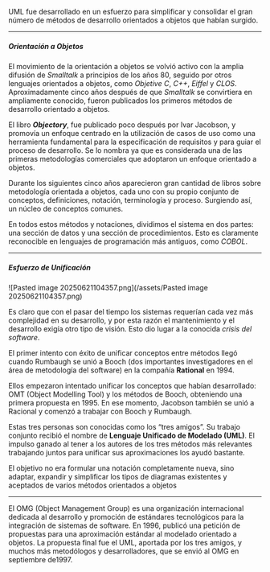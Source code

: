 UML fue desarrollado en un esfuerzo para simplificar y consolidar el gran número de métodos de desarrollo orientados a objetos que habían surgido.
****
##### **Orientación a Objetos**
El movimiento de la orientación a objetos se volvió activo con la amplia difusión de *Smalltalk* a principios de los años 80, seguido por otros lenguajes orientados a objetos, como *Objetive C*, *C++*, *Eiffel* y *CLOS*.
Aproximadamente cinco años después de que *Smalltalk* se convirtiera en ampliamente conocido, fueron publicados los primeros métodos de desarrollo orientado a objetos.

El libro ***Objectory***, fue publicado poco después por Ivar Jacobson, y promovía un enfoque centrado en la utilización de casos de uso como una herramienta fundamental para la especificación de requisitos y para guiar el proceso de desarrollo. Se lo nombra ya que es considerada una de las primeras metodologías comerciales que adoptaron un enfoque orientado a objetos.

Durante los siguientes cinco años aparecieron gran cantidad de libros sobre metodología orientada a objetos, cada uno con su propio conjunto de conceptos, definiciones, notación, terminología y proceso. Surgiendo así, un núcleo de conceptos comunes.

En todos estos métodos y notaciones, dividimos el sistema en dos partes: una sección de datos y una sección de procedimientos. Esto es claramente reconocible en lenguajes de programación más antiguos, como *COBOL*.
****
##### **Esfuerzo de Unificación**

![Pasted image 20250621104357.png](/assets/Pasted image 20250621104357.png)

Es claro que con el pasar del tiempo los sistemas requerían cada vez más complejidad en su desarrollo, y por esta razón el mantenimiento y el desarrollo exigía otro tipo de visión. Esto dio lugar a la conocida *crisis del software*.

El primer intento con éxito de unificar conceptos entre métodos llegó cuando Rumbaugh se unió a Booch (dos importantes investigadores en el área de metodología del software) en la compañía **Rational** en 1994.

Ellos empezaron intentado unificar los conceptos que habían desarrollado: OMT (Object Modelling Tool) y los métodos de Booch, obteniendo una primera propuesta en 1995. En ese momento, Jacobson también se unió a Racional y comenzó a trabajar con Booch y Rumbaugh.

Estas tres personas son conocidas como los “tres amigos”. Su trabajo conjunto recibió el nombre de **Lenguaje Unificado de Modelado (UML)**. 
El impulso ganado al tener a los autores de los tres métodos más relevantes trabajando juntos para unificar sus aproximaciones los ayudó bastante.

El objetivo no era formular una notación completamente nueva, sino adaptar, expandir y simplificar los tipos de diagramas existentes y aceptados de varios métodos orientados a objetos
****
El OMG (Object Management Group) es una organización internacional dedicada al desarrollo y promoción de estándares tecnológicos para la integración de sistemas de software. En 1996, publicó una petición de propuestas para una aproximación estándar al modelado orientado a objetos. La propuesta final fue el UML, aportada por los tres amigos, y muchos más metodólogos y desarrolladores, que se envió al OMG en septiembre de1997.
